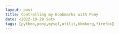 ```yaml
---
layout: post
title: Controlling my Bookmarks with Pony
date: <2022-10-29 Sat>
tags: [python,pony,mysql,utilit,bkmkorg,firefox]
---
```



